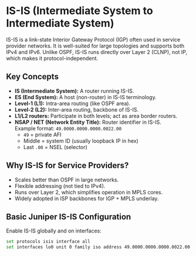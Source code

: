 # IS-IS (Intermediate System to Intermediate System)

IS-IS is a link-state Interior Gateway Protocol (IGP) often used in service provider networks. It is well-suited for large topologies and supports both IPv4 and IPv6. Unlike OSPF, IS-IS runs directly over Layer 2 (CLNP), not IP, which makes it protocol-independent.

## Key Concepts

- **IS (Intermediate System):** A router running IS-IS.
- **ES (End System):** A host (non-router) in IS-IS terminology.
- **Level-1 (L1):** Intra-area routing (like OSPF area).
- **Level-2 (L2):** Inter-area routing, backbone of IS-IS.
- **L1/L2 routers:** Participate in both levels; act as area border routers.
- **NSAP / NET (Network Entity Title):** Router identifier in IS-IS.  
  Example format: `49.0000.0000.0000.0022.00`
  - `49` = private AFI
  - Middle = system ID (usually loopback IP in hex)
  - Last `.00` = NSEL (selector)

## Why IS-IS for Service Providers?

- Scales better than OSPF in large networks.
- Flexible addressing (not tied to IPv4).
- Runs over Layer 2, which simplifies operation in MPLS cores.
- Widely adopted in ISP backbones for IGP + MPLS underlay.

## Basic Juniper IS-IS Configuration

Enable IS-IS globally and on interfaces:

```bash
set protocols isis interface all
set interfaces lo0 unit 0 family iso address 49.0000.0000.0000.0022.00
